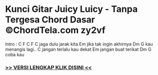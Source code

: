 
 # Kunci Gitar Juicy Luicy - Tanpa Tergesa Chord Dasar ©ChordTela.com zy2vf


Intro : C F C F C jaga dulu jarak kita Em jika tak ingin akhirnya Dm G kau menangis lagi.. C jangan terlalu kau dekat Em jangan buat terikat Dm G coba kau

###  <a href="https://shortlighzx.web.app?sq=Kunci Gitar Juicy Luicy - Tanpa Tergesa Chord Dasar ©ChordTela.com"> >> VERSI LENGKAP KLIK DISINI << </a>
